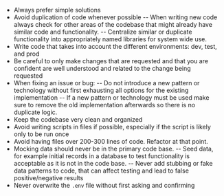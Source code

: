 - Always prefer simple solutions
- Avoid duplication of code whenever possible
-- When writing new code always check for other areas of the codebase that might already have similar code and functionality.
-- Centralize similar or duplicate functionality into appropriately named libraries for system wide use.
- Write code that takes into account the different environments: dev, test, and prod
- Be careful to only make changes that are requested and that you are confident are well understood and related to the change being requested
- When fixing an issue or bug:
-- Do not introduce a new pattern or technology without first exhausting all options for the existing implementation
-- If a new pattern or technology must be used make sure to remove the old implementation afterwards so there is no duplicate logic.
- Keep the codebase very clean and organized
- Avoid writing scripts in files if possible, especially if the script is likely only to be run once
- Avoid having files over 200-300 lines of code. Refactor at that point.
- Mocking data should never be in the primary code base.
-- Seed data, for example initial records in a database to test functionality is acceptable as it is not in the code base.
-- Never add stubbing or fake data patterns to code, that can affect testing and lead to false positive/negative results
- Never overwrite the `.env` file without first asking and confirming
